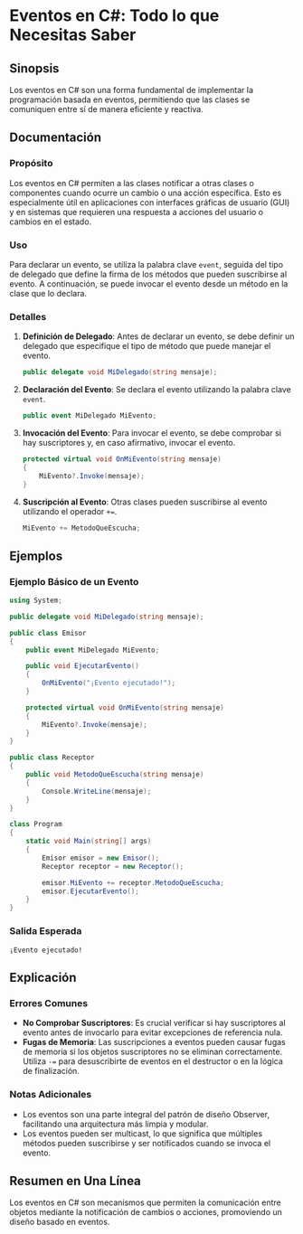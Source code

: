 <!--
Meta Description: # Eventos en C#: Todo lo que Necesitas Saber ## Sinopsis Los eventos en C# son una forma fundamental de implementar la programación basada en eventos,...
Meta Keywords: evento, que, eventos, public, mensaje
-->

# Eventos en C#: Todo lo que Necesitas Saber

## Sinopsis
Los eventos en C# son una forma fundamental de implementar la programación basada en eventos, permitiendo que las clases se comuniquen entre sí de manera eficiente y reactiva.

## Documentación
### Propósito
Los eventos en C# permiten a las clases notificar a otras clases o componentes cuando ocurre un cambio o una acción específica. Esto es especialmente útil en aplicaciones con interfaces gráficas de usuario (GUI) y en sistemas que requieren una respuesta a acciones del usuario o cambios en el estado.

### Uso
Para declarar un evento, se utiliza la palabra clave `event`, seguida del tipo de delegado que define la firma de los métodos que pueden suscribirse al evento. A continuación, se puede invocar el evento desde un método en la clase que lo declara.

### Detalles
1. **Definición de Delegado**: Antes de declarar un evento, se debe definir un delegado que especifique el tipo de método que puede manejar el evento.
   
   ```csharp
   public delegate void MiDelegado(string mensaje);
   ```

2. **Declaración del Evento**: Se declara el evento utilizando la palabra clave `event`.

   ```csharp
   public event MiDelegado MiEvento;
   ```

3. **Invocación del Evento**: Para invocar el evento, se debe comprobar si hay suscriptores y, en caso afirmativo, invocar el evento.

   ```csharp
   protected virtual void OnMiEvento(string mensaje)
   {
       MiEvento?.Invoke(mensaje);
   }
   ```

4. **Suscripción al Evento**: Otras clases pueden suscribirse al evento utilizando el operador `+=`.

   ```csharp
   MiEvento += MetodoQueEscucha;
   ```

## Ejemplos
### Ejemplo Básico de un Evento

```csharp
using System;

public delegate void MiDelegado(string mensaje);

public class Emisor
{
    public event MiDelegado MiEvento;

    public void EjecutarEvento()
    {
        OnMiEvento("¡Evento ejecutado!");
    }

    protected virtual void OnMiEvento(string mensaje)
    {
        MiEvento?.Invoke(mensaje);
    }
}

public class Receptor
{
    public void MetodoQueEscucha(string mensaje)
    {
        Console.WriteLine(mensaje);
    }
}

class Program
{
    static void Main(string[] args)
    {
        Emisor emisor = new Emisor();
        Receptor receptor = new Receptor();

        emisor.MiEvento += receptor.MetodoQueEscucha;
        emisor.EjecutarEvento();
    }
}
```

### Salida Esperada
```
¡Evento ejecutado!
```

## Explicación
### Errores Comunes
- **No Comprobar Suscriptores**: Es crucial verificar si hay suscriptores al evento antes de invocarlo para evitar excepciones de referencia nula.
- **Fugas de Memoria**: Las suscripciones a eventos pueden causar fugas de memoria si los objetos suscriptores no se eliminan correctamente. Utiliza `-=` para desuscribirte de eventos en el destructor o en la lógica de finalización.

### Notas Adicionales
- Los eventos son una parte integral del patrón de diseño Observer, facilitando una arquitectura más limpia y modular.
- Los eventos pueden ser multicast, lo que significa que múltiples métodos pueden suscribirse y ser notificados cuando se invoca el evento.

## Resumen en Una Línea
Los eventos en C# son mecanismos que permiten la comunicación entre objetos mediante la notificación de cambios o acciones, promoviendo un diseño basado en eventos.